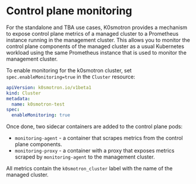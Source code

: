 # Control plane monitoring

For the standalone and TBA use cases, K0smotron provides a mechanism to expose
control plane metrics of a managed cluster to a Prometheus instance running
in the management cluster. This allows you to monitor the control plane
components of the managed cluster as a usual Kubernetes workload using the same
Prometheus instance that is used to monitor the management cluster.

To enable monitoring for the k0smotron cluster, set `spec.enableMonitoring=true`
in the `Cluster` resource:

```yaml
apiVersion: k0smotron.io/v1beta1
kind: Cluster
metadata:
  name: k0smotron-test
spec:
  enableMonitoring: true
``` 

Once done, two sidecar containers are added to the control plane pods:

* `monitoring-agent` - a container that scrapes metrics from the control plane
  components.
* `monitoring-proxy` - a container with a proxy that exposes metrics scraped by
  `monitoring-agent` to the management cluster.

All metrics contain the `k0smotron_cluster` label with the name of the managed
cluster.

